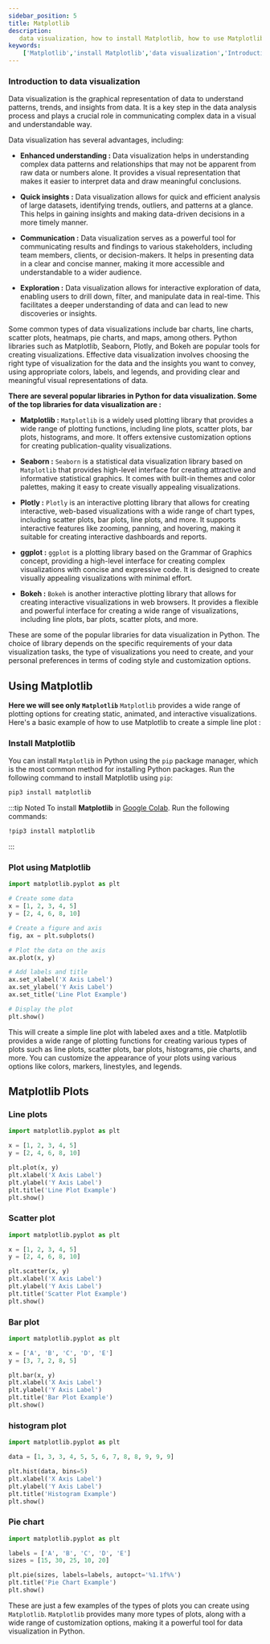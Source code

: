 ```yaml
---
sidebar_position: 5
title: Matplotlib
description:
   data visualization, how to install Matplotlib, how to use Matplotlib to plot graphs i.e. 'Line plots','Scatter plot','Bar plot','histogram plot','Pie chart'
keywords:
    ['Matplotlib','install Matplotlib','data visualization','Introduction to data visualization','Seaborn','Plotly','ggplot','Bokeh','Plot using Matplotlib','Line plots','Scatter plot','Bar plot','histogram plot','Pie chart']
---
```

### Introduction to data visualization

Data visualization is the graphical representation of data to understand patterns, trends, and insights from data. It is a key step in the data analysis process and plays a crucial role in communicating complex data in a visual and understandable way.

Data visualization has several advantages, including:

-   **Enhanced understanding :** Data visualization helps in understanding complex data patterns and relationships that may not be apparent from raw data or numbers alone. It provides a visual representation that makes it easier to interpret data and draw meaningful conclusions.

-   **Quick insights :** Data visualization allows for quick and efficient analysis of large datasets, identifying trends, outliers, and patterns at a glance. This helps in gaining insights and making data-driven decisions in a more timely manner.

-   **Communication :** Data visualization serves as a powerful tool for communicating results and findings to various stakeholders, including team members, clients, or decision-makers. It helps in presenting data in a clear and concise manner, making it more accessible and understandable to a wider audience.

-   **Exploration :** Data visualization allows for interactive exploration of data, enabling users to drill down, filter, and manipulate data in real-time. This facilitates a deeper understanding of data and can lead to new discoveries or insights.

Some common types of data visualizations include bar charts, line charts, scatter plots, heatmaps, pie charts, and maps, among others. Python libraries such as Matplotlib, Seaborn, Plotly, and Bokeh are popular tools for creating visualizations. Effective data visualization involves choosing the right type of visualization for the data and the insights you want to convey, using appropriate colors, labels, and legends, and providing clear and meaningful visual representations of data.

**There are several popular libraries in Python for data visualization. Some of the top libraries for data visualization are :**

-   **Matplotlib :** `Matplotlib` is a widely used plotting library that provides a wide range of plotting functions, including line plots, scatter plots, bar plots, histograms, and more. It offers extensive customization options for creating publication-quality visualizations.

-   **Seaborn :** `Seaborn` is a statistical data visualization library based on `Matplotlib` that provides high-level interface for creating attractive and informative statistical graphics. It comes with built-in themes and color palettes, making it easy to create visually appealing visualizations.

-   **Plotly :** `Plotly` is an interactive plotting library that allows for creating interactive, web-based visualizations with a wide range of chart types, including scatter plots, bar plots, line plots, and more. It supports interactive features like zooming, panning, and hovering, making it suitable for creating interactive dashboards and reports.

-   **ggplot :** `ggplot` is a plotting library based on the Grammar of Graphics concept, providing a high-level interface for creating complex visualizations with concise and expressive code. It is designed to create visually appealing visualizations with minimal effort.

-   **Bokeh :** `Bokeh` is another interactive plotting library that allows for creating interactive visualizations in web browsers. It provides a flexible and powerful interface for creating a wide range of visualizations, including line plots, bar plots, scatter plots, and more.
 
These are some of the popular libraries for data visualization in Python. The choice of library depends on the specific requirements of your data visualization tasks, the type of visualizations you need to create, and your personal preferences in terms of coding style and customization options.

## Using Matplotlib  

**Here we will see only `Matplotlib`**
`Matplotlib` provides a wide range of plotting options for creating static, animated, and interactive visualizations. Here's a basic example of how to use Matplotlib to create a simple line plot :
### Install **Matplotlib**
You can install `Matplotlib` in Python using the `pip` package manager, which is the most common method for installing Python packages. Run the following command to install Matplotlib using `pip`:
```bash
pip3 install matplotlib
```
:::tip Noted
 To install **Matplotlib** in [Google Colab](https://colab.research.google.com/).
 Run the following commands:
```bash
!pip3 install matplotlib
```
:::


### Plot using **Matplotlib**
```python
import matplotlib.pyplot as plt

# Create some data
x = [1, 2, 3, 4, 5]
y = [2, 4, 6, 8, 10]

# Create a figure and axis
fig, ax = plt.subplots()

# Plot the data on the axis
ax.plot(x, y)

# Add labels and title
ax.set_xlabel('X Axis Label')
ax.set_ylabel('Y Axis Label')
ax.set_title('Line Plot Example')

# Display the plot
plt.show()
```
This will create a simple line plot with labeled axes and a title. Matplotlib provides a wide range of plotting functions for creating various types of plots such as line plots, scatter plots, bar plots, histograms, pie charts, and more. You can customize the appearance of your plots using various options like colors, markers, linestyles, and legends.

## Matplotlib Plots

### Line plots
```python
import matplotlib.pyplot as plt

x = [1, 2, 3, 4, 5]
y = [2, 4, 6, 8, 10]

plt.plot(x, y)
plt.xlabel('X Axis Label')
plt.ylabel('Y Axis Label')
plt.title('Line Plot Example')
plt.show()
```
### Scatter plot

```python
import matplotlib.pyplot as plt

x = [1, 2, 3, 4, 5]
y = [2, 4, 6, 8, 10]

plt.scatter(x, y)
plt.xlabel('X Axis Label')
plt.ylabel('Y Axis Label')
plt.title('Scatter Plot Example')
plt.show()
```
### Bar plot

```python
import matplotlib.pyplot as plt

x = ['A', 'B', 'C', 'D', 'E']
y = [3, 7, 2, 8, 5]

plt.bar(x, y)
plt.xlabel('X Axis Label')
plt.ylabel('Y Axis Label')
plt.title('Bar Plot Example')
plt.show()
```
### histogram plot
```python
import matplotlib.pyplot as plt

data = [1, 3, 3, 4, 5, 5, 6, 7, 8, 8, 9, 9, 9]

plt.hist(data, bins=5)
plt.xlabel('X Axis Label')
plt.ylabel('Y Axis Label')
plt.title('Histogram Example')
plt.show()
```
### Pie chart
```python
import matplotlib.pyplot as plt

labels = ['A', 'B', 'C', 'D', 'E']
sizes = [15, 30, 25, 10, 20]

plt.pie(sizes, labels=labels, autopct='%1.1f%%')
plt.title('Pie Chart Example')
plt.show()
```
These are just a few examples of the types of plots you can create using `Matplotlib`. `Matplotlib` provides many more types of plots, along with a wide range of customization options, making it a powerful tool for data visualization in Python.